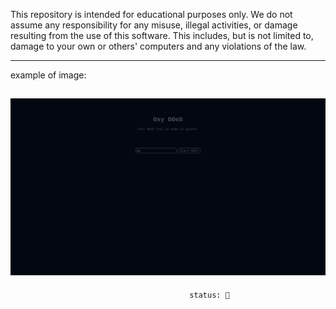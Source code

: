This repository is intended for educational purposes only. We do not assume any responsibility for any misuse, illegal activities, or damage resulting from the use of this software. 
This includes, but is not limited to, damage to your own or others' computers and any violations of the law.


------------------------------------------------------------------------------------------------------


example of image:

![image failed to load :(](image.png)
------------------------------------------------------------------------------------------------------


                                            status: 🔴